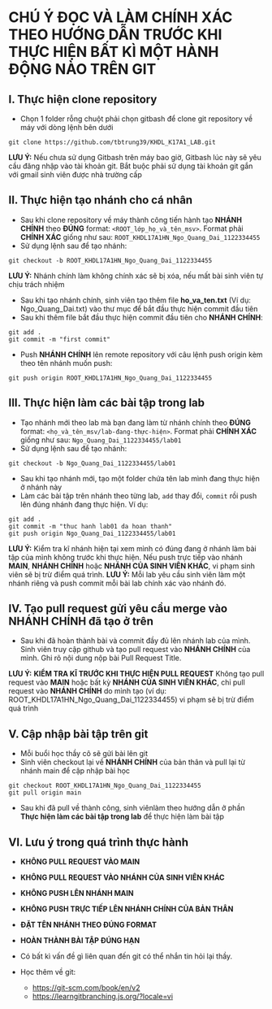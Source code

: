 # **CHÚ Ý ĐỌC VÀ LÀM CHÍNH XÁC THEO HƯỚNG DẪN TRƯỚC KHI THỰC HIỆN BẤT KÌ MỘT HÀNH ĐỘNG NÀO TRÊN GIT**

## I. Thực hiện clone repository

- Chọn 1 folder rỗng chuột phải chọn gitbash để clone git repository về máy với dòng lệnh bên dưới

```
git clone https://github.com/tbtrung39/KHDL_K17A1_LAB.git
```

**LƯU Ý:** Nếu chưa sử dụng Gitbash trên máy bao giờ, Gitbash lúc này sẽ yêu cầu đăng nhập vào tài khoản git. Bắt buộc phải sử dụng tài khoản git gắn với gmail sinh viên được nhà trường cấp
## II. Thực hiện tạo nhánh cho cá nhân

- Sau khi clone repository về máy thành công tiến hành tạo **NHÁNH CHÍNH** theo **ĐÚNG** format: `<ROOT_lớp_họ_và_tên_msv>`. Format phải **CHÍNH XÁC** giống như sau: `ROOT_KHDL17A1HN_Ngo_Quang_Dai_1122334455`
- Sử dụng lệnh sau để tạo nhánh:

```
git checkout -b ROOT_KHDL17A1HN_Ngo_Quang_Dai_1122334455
```

**LƯU Ý:** Nhánh chính làm không chính xác sẽ bị xóa, nếu mất bài sinh viên tự chịu trách nhiệm

- Sau khi tạo nhánh chính, sinh viên tạo thêm file **ho_va_ten.txt** (Ví dụ: Ngo_Quang_Dai.txt) vào thư mục để bắt đầu thực hiện commit đầu tiên
- Sau khi thêm file bắt đầu thực hiện commit đầu tiên cho **NHÁNH CHÍNH**:

```
git add .
git commit -m "first commit"

```

- Push **NHÁNH CHÍNH** lên remote repository với câu lệnh push origin kèm theo tên nhánh muốn push:

```
git push origin ROOT_KHDL17A1HN_Ngo_Quang_Dai_1122334455
```

## III. Thực hiện làm các bài tập trong lab

- Tạo nhánh mới theo lab mà bạn đang làm từ nhánh chính theo **ĐÚNG** format: `<họ_và_tên_msv/lab-đang-thực-hiện>`. Format phải **CHÍNH XÁC** giống như sau: `Ngo_Quang_Dai_1122334455/lab01`
- Sử dụng lệnh sau để tạo nhánh:

```
git checkout -b Ngo_Quang_Dai_1122334455/lab01
```

- Sau khi tạo nhánh mới, tạo một folder chứa tên lab mình đang thực hiện ở nhánh này
- Làm các bài tập trên nhánh theo từng lab, `add` thay đổi, `commit` rồi push lên đúng nhánh đang thực hiện. Ví dụ:

```
git add .
git commit -m "thuc hanh lab01 da hoan thanh"
git push origin Ngo_Quang_Dai_1122334455/lab01
```

**LƯU Ý:** Kiểm tra kĩ nhánh hiện tại xem mình có đúng đang ở nhánh làm bài tập của mình không trước khi thực hiện. Nếu push trực tiếp vào nhánh **MAIN**, **NHÁNH CHÍNH** hoặc **NHÁNH CỦA SINH VIÊN KHÁC**, vi phạm sinh viên sẽ bị trừ điểm quá trình.
**LƯU Ý:** Mỗi lab yêu cầu sinh viên làm một nhánh riêng và push commit mỗi bài lab chính xác vào nhánh đó.

## IV. Tạo pull request gửi yêu cầu merge vào NHÁNH CHÍNH đã tạo ở trên

- Sau khi đã hoàn thành bài và commit đầy đủ lên nhánh lab của mình. Sinh viên truy cập github và tạo pull request vào **NHÁNH CHÍNH** của mình. Ghi rõ nội dung nộp bài Pull Request Title.

**LƯU Ý:** **KIỂM TRA KĨ TRƯỚC KHI THỰC HIỆN PULL REQUEST** Không tạo pull request vào **MAIN** hoặc bất kỳ **NHÁNH CỦA SINH VIÊN KHÁC**, chỉ pull request vào **NHÁNH CHÍNH** do mình tạo (ví dụ: ROOT_KHDL17A1HN_Ngo_Quang_Dai_1122334455) vi phạm sẽ bị trừ điểm quá trình

## V. Cập nhập bài tập trên git

- Mỗi buổi học thầy cô sẽ gửi bài lên git
- Sinh viên checkout lại về **NHÁNH CHÍNH** của bản thân và pull lại từ nhánh main để cập nhập bài học

```
git checkout ROOT_KHDL17A1HN_Ngo_Quang_Dai_1122334455
git pull origin main
```

- Sau khi đã pull về thành công, sinh viênlàm theo hướng dẫn ở phần **Thực hiện làm các bài tập trong lab** để thực hiện làm bài tập

## VI. Lưu ý trong quá trình thực hành

- **KHÔNG PULL REQUEST VÀO MAIN**
- **KHÔNG PULL REQUEST VÀO NHÁNH CỦA SINH VIÊN KHÁC**
- **KHÔNG PUSH LÊN NHÁNH MAIN**
- **KHÔNG PUSH TRỰC TIẾP LÊN NHÁNH CHÍNH CỦA BẢN THÂN**
- **ĐẶT TÊN NHÁNH THEO ĐÚNG FORMAT**
- **HOÀN THÀNH BÀI TẬP ĐÚNG HẠN**

- Có bất kì vấn đề gì liên quan đến git có thể nhắn tin hỏi lại thầy.
- Học thêm về git:
  - https://git-scm.com/book/en/v2
  - https://learngitbranching.js.org/?locale=vi

